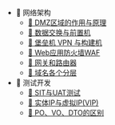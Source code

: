 - 🍑 网络架构
  - [🍇 DMZ区域的作用与原理](/workstudy/workstudy_Internet/workstudy_DMZ.md)
  - [🍈 数据交换与前置机](/workstudy/workstudy_Internet/workstudy_前置机.md)
  - [🍊 堡垒机 VPN 与构建机](/workstudy/workstudy_Internet/workstudy_堡垒机.md)
  - [🍍 Web应用防火墙WAF](/workstudy/workstudy_Internet/workstudy_WAF.md)
  - [🍎 网关和路由器](/workstudy/workstudy_Internet/workstudy_网关和路由器.md)
  - [🍏 域名各个分层](/workstudy/workstudy_Internet/workstudy_域名.md)
- 🌰 测试开发
  - [🍋 SIT与UAT测试](/workstudy/workstudy_dev/workstudy_environment.md)
  - [🥭 实体IP与虚拟IP(VIP)](/workstudy/workstudy_dev/workstudy_ip.md)
  - [🍑 PO、VO、DTO的区别](/workstudy/workstudy_dev/workstudy_domain.md)